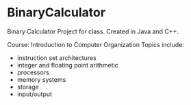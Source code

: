# BinaryCalculator

Binary Calculator Project for class. Created in Java and C++.

Course: Introduction to Computer Organization
Topics include: 
- instruction set architectures
- integer and floating point arithmetic
- processors
- memory systems
- storage
- input/output
